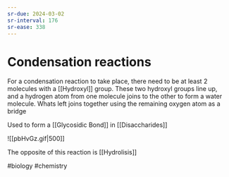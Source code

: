 ```yaml
---
sr-due: 2024-03-02
sr-interval: 176
sr-ease: 338
---
```

# Condensation reactions

For a condensation reaction to take place, there need to be at least 2 molecules with a [[Hydroxyl]] group.
These two hydroxyl groups line up, and a hydrogen atom from one molecule joins to the other to form a water molecule. Whats left joins together using the remaining oxygen atom as a bridge

Used to form a [[Glycosidic Bond]] in [[Disaccharides]]

![[pbHvGz.gif|500]]


The opposite of this reaction is [[Hydrolisis]]

#biology #chemistry 